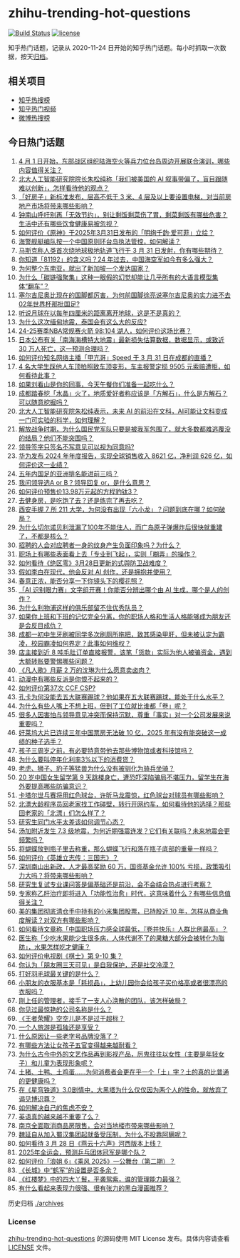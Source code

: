 # zhihu-trending-hot-questions

[![Build Status](https://github.com/justjavac/zhihu-trending-hot-questions/workflows/ci/badge.svg?branch=master)](https://github.com/justjavac/zhihu-trending-hot-questions/actions)
[![license](https://img.shields.io/github/license/justjavac/zhihu-trending-hot-questions)](https://github.com/justjavac/zhihu-trending-hot-questions/blob/master/LICENSE)

知乎热门话题，记录从 2020-11-24
日开始的知乎热门话题。每小时抓取一次数据，按天[归档](./archives)。

## 相关项目

- [知乎热搜榜](https://github.com/justjavac/zhihu-trending-top-search)
- [知乎热门视频](https://github.com/justjavac/zhihu-trending-hot-video)
- [微博热搜榜](https://github.com/justjavac/weibo-trending-hot-search)

## 今日热门话题

<!-- BEGIN -->
<!-- 最后更新时间 Tue Apr 01 2025 13:20:42 GMT+0800 (China Standard Time) -->

1. [4 月 1 日开始，东部战区组织陆海空火等兵力位台岛周边开展联合演训，哪些内容值得关注？](https://www.zhihu.com/question/1890305988243974100)
1. [北大人工智能研究院院长朱松纯称「我们被美国的 AI 叙事带偏了，盲目跟随难以创新」，怎样看待他的观点？](https://www.zhihu.com/question/1890019994286384000)
1. [「好房子」新标准发布，层高不低于 3 米、4 层及以上要设置电梯，对当前房地产市场将带来哪些影响？](https://www.zhihu.com/question/1890125450744915500)
1. [钟南山呼吁别再「无效节约」，别让剩饭剩菜伤了胃，剩菜剩饭有哪些危害？生活中还有哪些饮食健康易被忽视？](https://www.zhihu.com/question/1890151076965081600)
1. [如何评价《原神》于2025年3月31日发布的「明绚千韵·爱可菲」立绘？](https://www.zhihu.com/question/1890104033370428200)
1. [海警舰艇编队按一个中国原则环台岛执法管控，如何解读？](https://www.zhihu.com/question/1890352310015742000)
1. [马斯克称人类首次绕地球极地轨道飞行于 3 月 31 日发射，你有哪些期待？](https://www.zhihu.com/question/1889634457159427800)
1. [你知道「81192」的含义吗？24 年过去，中国海空军如今有多么强大？](https://www.zhihu.com/question/1890323869312706000)
1. [为何整个东南亚，就出了新加坡一个发达国家？](https://www.zhihu.com/question/769557018)
1. [为什么「碳链强聚集」这种一眼假的幻觉却能让几乎所有的大语言模型集体“翻车”？](https://www.zhihu.com/question/1888200745662257000)
1. [塞尔吉尼奥比现在的国脚都厉害，为何前国脚徐亮说塞尔吉尼奥的实力进不去02年世界杯那批国足?](https://www.zhihu.com/question/1889753356878201300)
1. [听说月球在以每年四厘米的距离离开地球，这是不是真的？](https://www.zhihu.com/question/299894978)
1. [为什么这次缅甸地震，泰国会有这么大的反应?](https://www.zhihu.com/question/1889985379647594800)
1. [24-25赛季NBA常规赛火箭 98:104 湖人，如何评价这场比赛？](https://www.zhihu.com/question/1890344067877011500)
1. [日本公布有关「南海海槽特大地震」最新损失估算数据，数据显示，或致近 30 万人死亡，这一预测合理吗？](https://www.zhihu.com/question/1890034523791652400)
1. [如何评价知名网络主播「甲亢哥」Speed 于 3 月 31 日在成都的直播？](https://www.zhihu.com/question/1890056140072669200)
1. [4 名大学生踩他人车顶拍照致车顶变形，车主报警定损 9505 元索赔遭拒，如何看待此事？](https://www.zhihu.com/question/1890107020075557400)
1. [如果刘看山是你的同事，今天午餐你们准备一起吃什么？](https://www.zhihu.com/question/1890009997603205600)
1. [成都踏春挖「水晶」火了，地质爱好者称应该是「方解石」，什么是方解石？可以随意挖掘吗？](https://www.zhihu.com/question/1889228316172576300)
1. [北大人工智能研究院朱松纯表示，未来 AI 的前沿在文科，AI可能让文科变成一门可实验的科学，如何理解？](https://www.zhihu.com/question/1890018417395856600)
1. [解放战争时期，为什么国民党军队只要是被我军包围了，就大多数都难逃覆没的结局？他们不能突围吗？](https://www.zhihu.com/question/8686697720)
1. [领导签字只签名不写意见可以视为同意吗?](https://www.zhihu.com/question/660170567)
1. [华为发布 2024 年年度报告，实现全球销售收入 8621 亿，净利润 626 亿，如何评价这一业绩？](https://www.zhihu.com/question/1890072669543691300)
1. [五年内国足的亚洲排名能进前三吗？](https://www.zhihu.com/question/15623147725)
1. [我问领导选A or B？领导回复 or，是什么意思？](https://www.zhihu.com/question/1888988846907159000)
1. [如何评价预售价13.98万元起的方程豹钛3？](https://www.zhihu.com/question/1890132206229374700)
1. [去健身房，是吃饱了去？还是练完了再去吃？](https://www.zhihu.com/question/15629181089)
1. [西安手握 7 所 211 大学，为何没有出现「六小龙」？问题到底在哪？如何破局？](https://www.zhihu.com/question/14175308229)
1. [为什么切尔诺贝利泄漏了100年不能住人，而广岛原子弹爆炸后很快就重建了，不都是核么？](https://www.zhihu.com/question/21580418)
1. [招聘的人会对应聘者一身的纹身产生负面印象吗？为什么？](https://www.zhihu.com/question/1889318498787885300)
1. [职场上有哪些表面看上去「专业到飞起」，实则「糊弄」的操作？](https://www.zhihu.com/question/1888269883768272400)
1. [如何看待《绝区零》3月28日更新的式舆防卫战难度？](https://www.zhihu.com/question/1888840514410878000)
1. [假如李白在现代，他会反对 AI 创作，还是拥抱并使用？](https://www.zhihu.com/question/15711641467)
1. [春意正浓，能否分享一下你镜头下的樱花照？](https://www.zhihu.com/question/1888267437696336600)
1. [「AI 识别眼力赛」文字组开赛！你能否分辨出哪个由 AI 生成，哪个是人的创作？](https://www.zhihu.com/question/1890067322066134000)
1. [为什么利物浦这样的俱乐部留不住优秀队员？](https://www.zhihu.com/question/15685657389)
1. [如果你上班和下班的记忆完全分离，你的职场人格和生活人格能够成为朋友还是会反目成仇？](https://www.zhihu.com/question/1888326601911027200)
1. [成都一初中生牙刷被同学多次刷厕所拖把，致其感染甲肝，但未被认定为霸凌，校园霸凌如何界定？此事如何维权？](https://www.zhihu.com/question/1890008832236823300)
1. [店主接到近 8 吨毛肚订单直接报警，该笔「货款」实际为他人被骗资金，遇到大额转账要警惕哪些问题？](https://www.zhihu.com/question/1890006565874005500)
1. [《凡人歌》月薪 2 万的沈琳为什么愿意卖卤肉？](https://www.zhihu.com/question/667537804)
1. [动漫中有哪些反派是你恨不起来的？](https://www.zhihu.com/question/659345723)
1. [如何评价第37次 CCF CSP?](https://www.zhihu.com/question/1889702854987596800)
1. [孔卡为何没能去五大联赛踢球？他如果在五大联赛踢球，能处于什么水平？](https://www.zhihu.com/question/389974992)
1. [为什么有些人嘴上不想上班，但到了工位就比谁都「卷」呢？](https://www.zhihu.com/question/1890008299287574000)
1. [很多人因害怕与领导意见冲突而保持沉默，尊重「事实」对一个公司发展来说重要吗？](https://www.zhihu.com/question/1890007851591759400)
1. [好莱坞大片已连续三年中国票房无法破 10 亿，2025 年有没有能突破这一成绩的种子选手？](https://www.zhihu.com/question/15687177258)
1. [孩子三周岁之前，有必要特意带他去那些博物馆或者科技馆吗？](https://www.zhihu.com/question/1889758249126975200)
1. [为什么要叫停年化利率3%以下的消费贷？](https://www.zhihu.com/question/1889697306443489300)
1. [老虎、狮子、豹子等猛兽为什么没有被驯化为骑兵坐骑？](https://www.zhihu.com/question/660170329)
1. [20 岁中国女生留学第 9 天跳楼身亡，遭恐吓深陷骗局不堪压力，留学生在海外要提高哪些防骗意识？](https://www.zhihu.com/question/1889986059170963500)
1. [卡塔尔世乓赛将用红色球台，许昕马龙震惊，红色球台对球员有哪些影响？](https://www.zhihu.com/question/1889954676474078200)
1. [北漂大龄程序员回老家找工作碰壁，转行开网约车，如何看待他的选择？那些回老家的「北漂」们怎么样了？](https://www.zhihu.com/question/1889018701115793700)
1. [研究生同门水平太差该如何调节心态？](https://www.zhihu.com/question/1889435667332829700)
1. [汤加附近发生 7.3 级地震，为何近期强震连发？它们有关联吗？未来地震会更频繁吗？](https://www.zhihu.com/question/1889779548603774000)
1. [将蝴蝶放到瓶子里去称重，那么蝴蝶飞行和落在瓶子底部的重量一样吗？](https://www.zhihu.com/question/12118577411)
1. [如何评价《英雄立志传：三国志》？](https://www.zhihu.com/question/1888410178174567200)
1. [深圳南山出新政，人才最高奖励 60 万，国资基金允许 100% 亏损，政策吸引力大吗？将带来哪些影响？](https://www.zhihu.com/question/1888634247134273800)
1. [研究生复试专业课问答是偏基础还是前沿，会不会结合热点进行考察？](https://www.zhihu.com/question/14566627881)
1. [专家称乙肝治疗即将进入「功能性治愈」时代，这意味着什么？有哪些信息值得关注？](https://www.zhihu.com/question/1889733376111503400)
1. [美的集团彻底清仓手中持有的小米集团股票，已持股近 10 年，怎样从商业角度解读？对双方有哪些影响？](https://www.zhihu.com/question/1889974044394217700)
1. [如何看待文章称「中国职场压力感全球最低，『卷并快乐』人群比例最高」？](https://www.zhihu.com/question/1889167513075558400)
1. [医生称「少吃水果能少生很多病，人体代谢不了的果糖大部分会被转化为脂肪」，水果怎样吃才健康？](https://www.zhihu.com/question/1889246779540726000)
1. [如何评价电视剧《棋士》第 9-10 集？](https://www.zhihu.com/question/1889791825482576000)
1. [你认为「朋友圈三天可见」是自我保护，还是社交冷漠？](https://www.zhihu.com/question/15655689469)
1. [打好羽毛球最关键的是什么？](https://www.zhihu.com/question/10691339078)
1. [小朋友的衣服基本是「耗损品」，上幼儿园你会给孩子买价格高或者很漂亮的衣服吗？](https://www.zhihu.com/question/12918183761)
1. [刚上任的管理者，接手了一支人心涣散的团队，该怎样破局？](https://www.zhihu.com/question/11223063093)
1. [你见过最惊艳的公司名称是什么？](https://www.zhihu.com/question/287340738)
1. [《王者荣耀》空空儿是不是过于超标？](https://www.zhihu.com/question/11548147254)
1. [一个人旅游是孤独还是享受？](https://www.zhihu.com/question/13460668292)
1. [什么原因让一些老字号品牌没落了？](https://www.zhihu.com/question/59551072)
1. [有哪些方法让女孩子五官变得越来越耐看？](https://www.zhihu.com/question/13608547444)
1. [为什么古今中外的文艺作品再到影视产品，厉鬼往往以女性（主要是年轻女子）和儿童为表现形象呢？](https://www.zhihu.com/question/15694005151)
1. [土猪、土鸭、土鸡蛋……为何消费者会更在乎一个「土」字？土的真的比普通的更健康吗？](https://www.zhihu.com/question/1890032511859528000)
1. [在《星穹铁道》3.0剧情中，大黑塔为什么仅仅因为两个人的性命，就放弃了谒见博识尊？](https://www.zhihu.com/question/1888631815763391500)
1. [如何解决自己的焦虑不安？](https://www.zhihu.com/question/1887659195458881500)
1. [英语真的越来越不重要了么？](https://www.zhihu.com/question/393688168)
1. [南京全面取消商品房限售，会对当地楼市带来哪些影响？](https://www.zhihu.com/question/1889983827679601000)
1. [魏延自从加入蜀汉集团起就备受压制，为什么不投靠阿瞒呢？](https://www.zhihu.com/question/11904101805)
1. [如何看待 3 月 28 日《燕云十六声》河西版本上线？](https://www.zhihu.com/question/15742172970)
1. [2025年全运会，预测乒乓团体冠军是哪个队？](https://www.zhihu.com/question/14257697166)
1. [如何评价「浪姐 6」《乘风 2025》一公舞台（第二期）？](https://www.zhihu.com/question/1888923343664674300)
1. [《长城》中“鹤军”的设置是否多余？](https://www.zhihu.com/question/53740406)
1. [《红楼梦》中的四大丫鬟，平袭鸳紫，谁的管理能力最强？](https://www.zhihu.com/question/15651737338)
1. [有什么看起来表现力很强、很有张力的黑白漫画推荐？](https://www.zhihu.com/question/6613817710)

<!-- END -->

历史归档 [./archives](./archives)

### License

[zhihu-trending-hot-questions](https://github.com/justjavac/zhihu-trending-hot-questions)
的源码使用 MIT License 发布。具体内容请查看 [LICENSE](./LICENSE) 文件。
